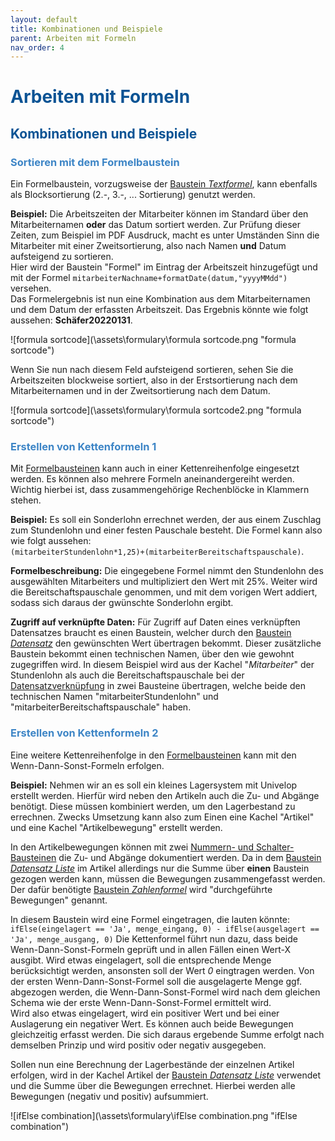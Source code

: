 ```yaml
---
layout: default
title: Kombinationen und Beispiele
parent: Arbeiten mit Formeln
nav_order: 4
---
```


# <span style="color:#0b5394">**Arbeiten mit Formeln**</span>

## <span style="color:#0b5394">Kombinationen und Beispiele</span>

### <span style="color:#3d85c6">Sortieren mit dem Formelbaustein</span>

Ein Formelbaustein, vorzugsweise der
[Baustein _Textformel_](/docs/record-spec-settings/grand-child-expanded/textformular.html),
kann ebenfalls als Blocksortierung (2.-, 3.-, ... Sortierung) genutzt werden.

**Beispiel:**
Die Arbeitszeiten der Mitarbeiter können im Standard über den Mitarbeiternamen **oder** das Datum sortiert
werden. Zur Prüfung dieser Zeiten, zum Beispiel im PDF Ausdruck, macht es unter Umständen Sinn die Mitarbeiter
mit einer Zweitsortierung, also nach Namen **und** Datum aufsteigend zu sortieren.  
Hier wird der Baustein "Formel" im Eintrag der Arbeitszeit hinzugefügt und mit der Formel
`mitarbeiterNachname+formatDate(datum,"yyyyMMdd")` versehen.  
Das Formelergebnis ist nun eine Kombination aus dem Mitarbeiternamen und dem Datum der erfassten Arbeitszeit.
Das Ergebnis könnte wie folgt aussehen: **Schäfer20220131**.

![formula sortcode](\assets\formulary\formula sortcode.png "formula sortcode")

Wenn Sie nun nach diesem Feld aufsteigend sortieren, sehen Sie die Arbeitszeiten blockweise sortiert, also in
der Erstsortierung nach dem Mitarbeiternamen und in der Zweitsortierung nach dem Datum.

![formula sortcode](\assets\formulary\formula sortcode2.png "formula sortcode")

### <span style="color:#3d85c6">Erstellen von Kettenformeln 1</span>

Mit [Formelbausteinen](/docs/formulary/formulary.html#formelbausteine)
kann auch in einer Kettenreihenfolge eingesetzt werden. Es können also mehrere Formeln
aneinandergereiht werden. Wichtig hierbei ist, dass zusammengehörige Rechenblöcke in Klammern stehen.

**Beispiel:**
Es soll ein Sonderlohn errechnet werden, der aus einem Zuschlag zum Stundenlohn und einer festen Pauschale besteht.
Die Formel kann also wie folgt aussehen:  
`(mitarbeiterStundenlohn*1,25)+(mitarbeiterBereitschaftspauschale)`.

**Formelbeschreibung:**
Die eingegebene Formel nimmt den Stundenlohn des ausgewählten Mitarbeiters und multipliziert den Wert mit 25%.
Weiter wird die Bereitschaftspauschale genommen, und mit dem vorigen Wert addiert, sodass sich daraus der gwünschte Sonderlohn ergibt.

**Zugriff auf verknüpfte Daten:**
Für Zugriff auf Daten eines verknüpften Datensatzes braucht es einen Baustein, welcher durch den [Baustein _Datensatz_](/docs/record-spec-settings/grand-child-expanded/record.html) den gewünschten Wert übertragen bekommt. Dieser zusätzliche Baustein bekommt einen technischen Namen, über den wie gewohnt zugegriffen wird. In diesem Beispiel wird aus der Kachel "_Mitarbeiter_" der Stundenlohn als auch die Bereitschaftspauschale bei der [Datensatzverknüpfung](/docs/link-lists.html) in zwei Bausteine übertragen, welche beide den technischen Namen "mitarbeiterStundenlohn" und "mitarbeiterBereitschaftspauschale" haben.

### <span style="color:#3d85c6">Erstellen von Kettenformeln 2</span>

Eine weitere Kettenreihenfolge in den [Formelbausteinen](/docs/formulary/formulary.html#formelbausteine)
kann mit den Wenn-Dann-Sonst-Formeln erfolgen.

**Beispiel:**
Nehmen wir an es soll ein kleines Lagersystem mit Univelop erstellt werden. Hierfür wird neben den Artikeln auch
die Zu- und Abgänge benötigt. Diese müssen kombiniert werden, um den Lagerbestand zu errechnen. Zwecks Umsetzung
kann also zum Einen eine Kachel "Artikel" und eine Kachel "Artikelbewegung" erstellt werden.

In den Artikelbewegungen können mit zwei
[Nummern- und Schalter-Bausteinen](/docs/record-spec-settings/childs/form.html)
die Zu- und Abgänge dokumentiert werden.
Da in dem
[Baustein _Datensatz Liste_](/docs/record-spec-settings/grand-child-expanded/record-list.html)
im Artikel allerdings nur die Summe über **einen** Baustein gezogen werden kann, müssen die Bewegungen zusammengefasst
werden. Der dafür benötigte
[Baustein _Zahlenformel_](/docs/record-spec-settings/grand-child-expanded/numberformular.html)
wird "durchgeführte Bewegungen" genannt.

In diesem Baustein wird eine Formel eingetragen, die lauten könnte:
`ifElse(eingelagert == 'Ja', menge_eingang, 0) - ifElse(ausgelagert == 'Ja', menge_ausgang, 0)`
Die Kettenformel führt nun dazu, dass beide Wenn-Dann-Sonst-Formeln geprüft und in allen Fällen einen Wert-X ausgibt.
Wird etwas eingelagert, soll die entsprechende Menge berücksichtigt werden, ansonsten soll der Wert _0_ eingtragen
werden. Von der ersten Wenn-Dann-Sonst-Formel soll die ausgelagerte Menge ggf. abgezogen werden, die Wenn-Dann-Sonst-Formel
wird nach dem gleichen Schema wie der erste Wenn-Dann-Sonst-Formel ermittelt wird.  
Wird also etwas eingelagert, wird ein positiver Wert und bei einer Auslagerung ein negativer Wert. Es können auch beide
Bewegungen gleichzeitig erfasst werden. Die sich daraus ergebende Summe erfolgt nach demselben Prinzip und wird positiv oder
negativ ausgegeben.

Sollen nun eine Berechnung der Lagerbestände der einzelnen Artikel erfolgen, wird in der Kachel Artikel der
[Baustein _Datensatz Liste_](/docs/record-spec-settings/grand-child-expanded/record-list.html)
verwendet und die Summe über die Bewegungen errechnet. Hierbei werden alle Bewegungen (negativ und positiv) aufsummiert.

![ifElse combination](\assets\formulary\ifElse combination.png "ifElse combination")
